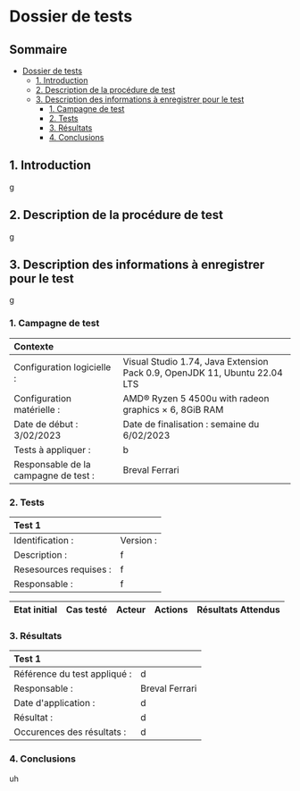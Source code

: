 # Dossier de tests
## Sommaire<!-- omit in toc -->
- [Dossier de tests](#dossier-de-tests)
  - [1. Introduction](#1-introduction)
  - [2. Description de la procédure de test](#2-description-de-la-procédure-de-test)
  - [3. Description des informations à enregistrer pour le test](#3-description-des-informations-à-enregistrer-pour-le-test)
    - [1. Campagne de test](#1-campagne-de-test)
    - [2. Tests](#2-tests)
    - [3. Résultats](#3-résultats)
    - [4. Conclusions](#4-conclusions)
  
## 1. Introduction
g

## 2. Description de la procédure de test
g

## 3. Description des informations à enregistrer pour le test
g

### 1. Campagne de test
| Contexte                             |                                                                           |
| :----------------------------------- | :------------------------------------------------------------------------ |
| Configuration logicielle :           | Visual Studio 1.74, Java Extension Pack 0.9, OpenJDK 11, Ubuntu 22.04 LTS |
| Configuration matérielle :           | AMD® Ryzen 5 4500u with radeon graphics × 6, 8GiB RAM                     |
| Date de début :  3/02/2023           | Date de finalisation : semaine du 6/02/2023                               |
| Tests à appliquer :                  | b                                                                         |
| Responsable de la campagne de test : | Breval Ferrari                                                            |

### 2. Tests
| Test 1                 |           |
| :--------------------- | :-------- |
| Identification :       | Version : |
| Description :          | f         |
| Resesources requises : | f         |
| Responsable :          | f         |

| Etat initial | Cas testé | Acteur | Actions | Résultats Attendus |
| :----------- | :-------- | :----- | :------ | :----------------- |

### 3. Résultats
| Test 1                       |                |
| :--------------------------- | :------------- |
| Référence du test appliqué : | d              |
| Responsable :                | Breval Ferrari |
| Date d'application :         | d              |
| Résultat :                   | d              |
| Occurences des résultats :   | d              |

### 4. Conclusions
uh
